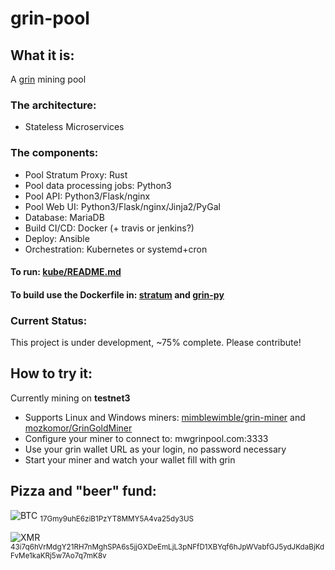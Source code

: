 # grin-pool

## What it is:
A [grin](https://github.com/mimblewimble/grin) mining pool

### The architecture:
* Stateless Microservices

### The components:
* Pool Stratum Proxy: Rust
* Pool data processing jobs: Python3
* Pool API: Python3/Flask/nginx
* Pool Web UI: Python3/Flask/nginx/Jinja2/PyGal
* Database: MariaDB
* Build CI/CD: Docker (+ travis or jenkins?)
* Deploy: Ansible
* Orchestration: Kubernetes or systemd+cron

#### To run: [kube/README.md](kube/README.md)

#### To build use the Dockerfile in: [stratum](stratum/) and [grin-py](grin-py/)

### Current Status:
This project is under development, ~75% complete.
Please contribute!

## How to try it:
Currently mining on **testnet3**
* Supports Linux and Windows miners: [mimblewimble/grin-miner](https://github.com/mimblewimble/grin-miner) and [mozkomor/GrinGoldMiner](https://github.com/mozkomor/GrinGoldMiner)
* Configure your miner to connect to:  mwgrinpool.com:3333
* Use your grin wallet URL as your login, no password necessary
* Start your miner and watch your wallet fill with grin

## Pizza and "beer" fund:
![BTC](https://ipfs.io/ipfs/QmZQxz5LdbCuyc8LcnUiCyTLzmWmHs644mAD7A91bmTzej) <sub>17Gmy9uhE6ziB1PzYT8MMY5A4va25dy3US</sub>

![XMR](https://ipfs.io/ipfs/QmTLh1DUXhNNuB4CkaTtv3VJftXaDEY7V8hYyYGVvYzMB8) <sub>43i7q6hVrMdgY21RH7nMghSPA6s5jjGXDeEmLjL3pNFfD1XBYqf6hJpWVabfGJ5ydJKdaBjKdFvMe1kaKRj5w7Ao7q7mK8v</sub>

